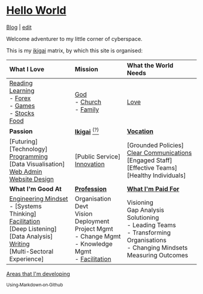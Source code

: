 # [Hello World](https://alwinwoo.github.io/)
[Blog](https://alwinwoo.github.io/blog) | [edit](https://github.com/alwinwoo/alwinwoo.github.io/edit/master/index.md)

Welcome adventurer to my little corner of cyberspace.

This is my [ikigai][] matrix, by which this site is organised:

What I Love             | Mission                                 | What the World Needs
:---                    | :---                                    | :---
[Reading][]<br>[Learning][]<br>- [Forex][]<br>- [Games][]<br>- [Stocks][]<br>[Food][]<br> | [God][]<br>- [Church][]<br>- [Family][]<br> | [Love][]<br>
**Passion** | **[Ikigai][]** [<sup>(?)</sup>][ikigai] | **[Vocation][linked]**
[Futuring]<br>[Technology]<br>[Programming][]<br>[Data Visualisation]<br>[Web Admin][web_admin]<br>[Website Design][web_css] | [Public Service]<br>[Innovation][] | [Grounded Policies]<br>[Clear Communications][comms]<br>[Engaged Staff]<br>[Effective Teams]<br>[Healthy Individuals]
**What I'm Good At** | **[Profession][linked]** | **[What I'm Paid For][linked]**
[Engineering Mindset][eng]<br>- [Systems Thinking]<br>[Facilitation]<br>[Deep Listening]<br>[Data Analysis]<br>[Writing][]<br>[Multi-Sectoral Experience]<br> | Organisation Devt<br>Vision Deployment<br>Project Mgmt<br>- Change Mgmt<br>- Knowledge Mgmt<br>- [Facilitation][]<br> | Visioning<br>Gap Analysis<br>Solutioning<br>- Leading Teams<br>- Transforming Organisations<br>- Changing Mindsets<br>Measuring Outcomes<br>

[Areas that I'm developing][learning]

[<sub>Using Markdown on Github</sub>][GH]

[church]:       https://alwinwoo.github.io/pages/church.html        "Church"
[comms]:        https://alwinwoo.github.io/pages/comms.html         "Clear Communications"
[eng]:          https://alwinwoo.github.io/pages/engineering.html   "Engineering Mindset"
[facilitation]: https://alwinwoo.github.io/pages/facilitation.html  "Facilitation"
[family]:       https://alwinwoo.github.io/pages/family.html        "Family"
[food]:         https://alwinwoo.github.io/pages/food.html          "Food"
[forex]:        https://alwinwoo.github.io/pages/forex.html         "Forex"
[games]:        https://alwinwoo.github.io/pages/games.html         "Games"
[GH]:           https://alwinwoo.github.io/pages/github.html        "GitHub and Markdown"
[god]:          https://alwinwoo.github.io/pages/god.html           "God"
[ikigai]:       https://alwinwoo.github.io/pages/ikigai.html        "Ikigai"
[innovation]:   https://alwinwoo.github.io/pages/innovation.html    "Innovation"
[learning]:     https://alwinwoo.github.io/pages/learning.html      "Learning"
[love]:         https://alwinwoo.github.io/pages/love.html          "Love"
[programming]:  https://alwinwoo.github.io/pages/programming.html   "Programming"
[reading]:      https://alwinwoo.github.io/pages/reading.html       "Reading"
[stocks]:       https://alwinwoo.github.io/stocks.html              "Stocks"
[web_admin]:    https://alwinwoo.github.io/pages/web_admin.html     "Web Administration / Server"
[web_css]:      https://alwinwoo.github.io/pages/web_css.html       "Web Design ie. CSS"
[writing]:      https://alwinwoo.github.io/pages/writing.html       "Writing"

[linked]:       https://sg.linkedin.com/in/alwinwoo                 "My LinkedIn Account"
